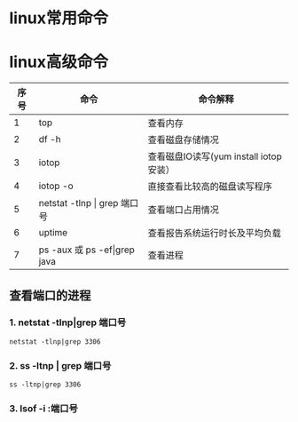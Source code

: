 # linux常用命令

# linux高级命令

| 序号 | 命令                              | 命令解释                               |
| ---- | --------------------------------- | -------------------------------------- |
| 1    | top                               | 查看内存                               |
| 2    | df -h                             | 查看磁盘存储情况                       |
| 3    | iotop                             | 查看磁盘IO读写(yum install iotop安装） |
| 4    | iotop -o                          | 直接查看比较高的磁盘读写程序           |
| 5    | netstat -tlnp \| grep 端口号      | 查看端口占用情况                       |
| 6    | uptime                            | 查看报告系统运行时长及平均负载         |
| 7    | ps -aux     或  ps -ef\|grep java | 查看进程                               |

## 查看端口的进程

### 1. netstat -tlnp|grep 端口号

``` shell
netstat -tlnp|grep 3306
```

### 2. ss -ltnp | grep 端口号

``` shell
ss -ltnp|grep 3306
```

### 3. lsof -i :端口号

